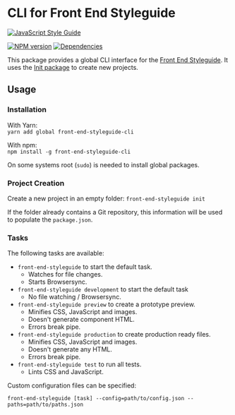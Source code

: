 # CLI for Front End Styleguide

[![JavaScript Style Guide][standard-image]][standard-url]

[![NPM version][npm-image]][npm-url]
[![Dependencies][dependencies-image]][npm-url]

This package provides a global CLI interface for the [Front End Styleguide](https://github.com/mvsde/styleguide). It uses the [Init package](https://github.com/mvsde/styleguide-init) to create new projects.


## Usage

### Installation

With Yarn:  
`yarn add global front-end-styleguide-cli`

With npm:  
`npm install -g front-end-styleguide-cli`

On some systems root (`sudo`) is needed to install global packages.


### Project Creation

Create a new project in an empty folder:
`front-end-styleguide init`

If the folder already contains a Git repository, this information will be used to populate the `package.json`.


### Tasks

The following tasks are available:
* `front-end-styleguide` to start the default task.
  * Watches for file changes.
  * Starts Browsersync.
* `front-end-styleguide development` to start the default task
  * No file watching / Browsersync.
* `front-end-styleguide preview` to create a prototype preview.
  * Minifies CSS, JavaScript and images.
  * Doesn't generate component HTML.
  * Errors break pipe.
* `front-end-styleguide production` to create production ready files.
  * Minifies CSS, JavaScript and images.
  * Doesn't generate any HTML.
  * Errors break pipe.
* `front-end-styleguide test` to run all tests.
  * Lints CSS and JavaScript.

Custom configuration files can be specified:

`front-end-styleguide [task] --config=path/to/config.json --paths=path/to/paths.json`


[standard-image]: https://cdn.rawgit.com/feross/standard/master/badge.svg
[standard-url]: https://github.com/feross/standard

[npm-image]: https://img.shields.io/npm/v/front-end-styleguide-cli.svg?style=flat-square
[npm-url]: https://www.npmjs.com/package/front-end-styleguide-cli

[dependencies-image]: https://img.shields.io/david/mvsde/styleguide-cli.svg?style=flat-square
